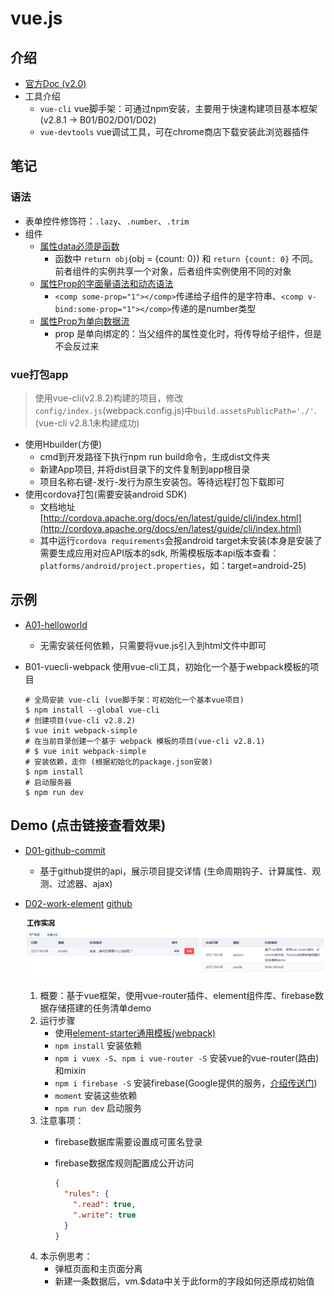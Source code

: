 # vue.js

## 介绍

- [官方Doc (v2.0)](http://cn.vuejs.org/v2/guide/)
- 工具介绍
    - `vue-cli` vue脚手架：可通过npm安装，主要用于快速构建项目基本框架(v2.8.1 -> B01/B02/D01/D02)
    - `vue-devtools` vue调试工具，可在chrome商店下载安装此浏览器插件

## 笔记

### 语法

- 表单控件修饰符：`.lazy`、`.number`、`.trim`
- 组件
    - [属性data必须是函数](http://cn.vuejs.org/v2/guide/components.html#data-必须是函数)
        - 函数中 `return obj`(obj = {count: 0}) 和 `return {count: 0}` 不同。前者组件的实例共享一个对象，后者组件实例使用不同的对象
    - [属性Prop的字面量语法和动态语法](http://cn.vuejs.org/v2/guide/components.html#字面量语法-vs-动态语法)
        - `<comp some-prop="1"></comp>`传递给子组件的是字符串、`<comp v-bind:some-prop="1"></comp>`传递的是number类型
    - [属性Prop为单向数据流](http://cn.vuejs.org/v2/guide/components.html#单向数据流)
        - prop 是单向绑定的：当父组件的属性变化时，将传导给子组件，但是不会反过来
		
### vue打包app

> 使用vue-cli(v2.8.2)构建的项目，修改`config/index.js`(webpack.config.js)中`build.assetsPublicPath='./'`.(vue-cli v2.8.1未构建成功)

- 使用Hbuilder(方便)
	- cmd到开发路径下执行npm run build命令，生成dist文件夹
	- 新建App项目, 并将dist目录下的文件复制到app根目录
	- 项目名称右键-发行-发行为原生安装包。等待远程打包下载即可
- 使用cordova打包(需要安装android SDK)
	- 文档地址[http://cordova.apache.org/docs/en/latest/guide/cli/index.html](http://cordova.apache.org/docs/en/latest/guide/cli/index.html)
	- 其中运行`cordova requirements`会报android target未安装(本身是安装了需要生成应用对应API版本的sdk, 所需模板版本api版本查看：`platforms/android/project.properties`，如：target=android-25)
	
## 示例

- [A01-helloworld](https://oldinaction.github.io/smweb/vuejs/A01-helloworld/demo1.html)
    - 无需安装任何依赖，只需要将vue.js引入到html文件中即可
- B01-vuecli-webpack 使用vue-cli工具，初始化一个基于webpack模板的项目

    ```shell
    # 全局安装 vue-cli (vue脚手架：可初始化一个基本vue项目)
    $ npm install --global vue-cli
	# 创建项目(vue-cli v2.8.2)
    $ vue init webpack-simple
    # 在当前目录创建一个基于 webpack 模板的项目(vue-cli v2.8.1)
    # $ vue init webpack-simple
    # 安装依赖，走你 (根据初始化的package.json安装)
    $ npm install
    # 启动服务器
    $ npm run dev
    ```

## Demo (点击链接查看效果)

- [D01-github-commit](https://oldinaction.github.io/smweb/vuejs/D01-github-commit/)
    - 基于github提供的api，展示项目提交详情 (生命周期钩子、计算属性、观测、过滤器、ajax)
- [D02-work-element](https://oldinaction.github.io/smweb/vuejs/D01-github-commit/dist/) [github](https://github.com/oldinaction/smweb/tree/master/vuejs/D02-work-element)

    ![工作清单预览](D02-work-element/work-element.png)

    1. 概要：基于vue框架，使用vue-router插件、element组件库、firebase数据存储搭建的任务清单demo
    2. 运行步骤
        - 使用[element-starter通用模板(webpack)](https://github.com/ElementUI/element-starter)
        - `npm install` 安装依赖
        - `npm i vuex -S`、`npm i vue-router -S` 安装vue的vue-router(路由)和mixin
        - `npm i firebase -S` 安装firebase(Google提供的服务，[介绍传送门](http://blog.aezo.cn/service/2017/03/19/firebase/))
        - `moment` 安装这些依赖
        - `npm run dev` 启动服务
    3. 注意事项：
        - firebase数据库需要设置成可匿名登录
        - firebase数据库规则配置成公开访问

            ```json
            {
              "rules": {
                ".read": true,
                ".write": true
              }
            }
            ```
    4. 本示例思考：
        - 弹框页面和主页面分离
        - 新建一条数据后，vm.$data中关于此form的字段如何还原成初始值
